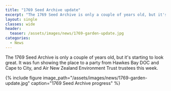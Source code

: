 ```yaml
---
title: "1769 Seed Archive update"
excerpt: "The 1769 Seed Archive is only a couple of years old, but it's starting to look great!"
layout: single
classes: wide
header:
  teaser: /assets/images/news/1769-garden-update.jpg
categories:
  - News
---
```


The 1769 Seed Archive is only a couple of years old, but it's starting to look great. It was fun showing the place to a party from Hawkes Bay DOC and Cape to City, and Air New Zealand Environment Trust trustees this week.

{% include figure image_path="/assets/images/news/1769-garden-update.jpg" caption="1769 Seed Archive progress" %}
